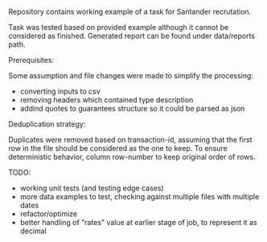 Repository contains working example of a task for Santander recrutation.

Task was tested based on provided example although it cannot be considered as finished.
Generated report can be found under data/reports path. 

Prerequisites:

Some assumption and file changes were made to simplify the processing:
- converting inputs to csv
- removing headers which contained type description
- addind quotes to guarantees structure so it could be parsed as json

Deduplication strategy:

Duplicates were removed based on transaction-id, assuming that the first row in the file should be considered as the one to keep. To ensure deterministic behavior, column row-number to keep original order of rows.

TODO: 
- working unit tests (and testing edge cases)
- more data examples to test, checking against multiple files with multiple dates
- refactor/optimize
- better handling of "rates" value at earlier stage of job, to represent it as decimal

